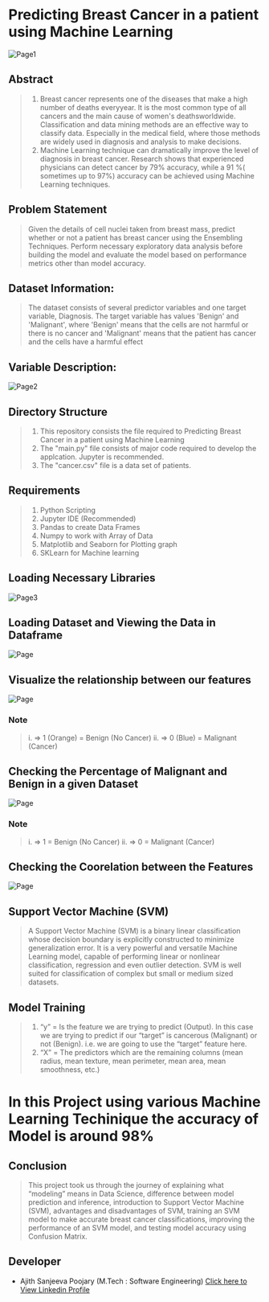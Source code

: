 # Predicting Breast Cancer in a patient using Machine Learning
![Page1](https://github.com/connectasp/BreastCancerPrediction_Project/blob/abf32cd5694b2fc8e23d4e73bc9bad550a5036c3/Asset/breast-cancer-awareness-month-banner-with-young-woman-pink-ribbon_73378-1069.jpg)

## Abstract
> 1. Breast cancer represents one of the diseases that make a high number of deaths everyyear. 
> It is the most common type of all cancers and the main cause of women's deathsworldwide. 
> Classification and data mining methods are an effective way to classify data.
> Especially in the medical field, where those methods are widely used in diagnosis and analysis to make decisions.
> 2. Machine Learning technique can dramatically improve the level of diagnosis in breast cancer. Research shows that experienced physicians can detect cancer by 79% accuracy, while a 91 %( sometimes up to 97%) accuracy can be achieved using Machine Learning techniques.

## Problem Statement
> Given the details of cell nuclei taken from breast mass, predict whether or not a patient has breast cancer using the Ensembling Techniques. Perform necessary exploratory data analysis before building the model and evaluate the model based on performance metrics other than model accuracy.

## Dataset Information:
> The dataset consists of several predictor variables and one target variable, Diagnosis. The target variable has values 'Benign' and 'Malignant', where 'Benign' means that the cells are not harmful or there is no cancer and 'Malignant' means that the patient has cancer and the cells have a harmful effect

## Variable Description:
![Page2](https://github.com/connectasp/BreastCancerPrediction_Project/blob/dda6d06faf809e1bbc2c2428a830574184a57732/Asset/Screenshot%202022-12-27%20115250.png)

## Directory Structure
> 1. This repository consists the file required to Predicting Breast Cancer in a patient using Machine Learning
> 2. The "main.py" file consists of major code required to develop the applcation. Jupyter is recommended.
> 3. The "cancer.csv" file is a data set of patients.

## Requirements
> 1. Python Scripting
> 2. Jupyter IDE (Recommended)
> 3. Pandas to create Data Frames
> 3. Numpy to work with Array of Data
> 4. Matplotlib and Seaborn for Plotting graph
> 5. SKLearn for Machine learning

## Loading Necessary Libraries
![Page3](https://github.com/connectasp/BreastCancerPrediction_Project/blob/62ba0302c1474119373376cdfae3ab3daa4db1ec/Asset/Screenshot%202022-12-27%20113333.png)

## Loading Dataset and Viewing the Data in Dataframe
![Page](https://github.com/connectasp/BreastCancerPrediction_Project/blob/62ba0302c1474119373376cdfae3ab3daa4db1ec/Asset/Screenshot%202022-12-27%20113353.png)

## Visualize the relationship between our features
![Page](https://github.com/connectasp/BreastCancerPrediction_Project/blob/62ba0302c1474119373376cdfae3ab3daa4db1ec/Asset/download%20(1).png)

### Note
> i.  => 1 (Orange) = Benign (No Cancer)
> ii. => 0 (Blue) = Malignant (Cancer)


## Checking the Percentage of Malignant and Benign in a given Dataset
![Page](https://github.com/connectasp/BreastCancerPrediction_Project/blob/62ba0302c1474119373376cdfae3ab3daa4db1ec/Asset/download%20(2).png)

### Note
> i.  => 1 = Benign (No Cancer)
> ii. => 0 = Malignant (Cancer)

## Checking the Coorelation between the Features
![Page](https://github.com/connectasp/BreastCancerPrediction_Project/blob/62ba0302c1474119373376cdfae3ab3daa4db1ec/Asset/download%20(3).png)

## Support Vector Machine (SVM)
> A Support Vector Machine (SVM) is a binary linear classification whose decision boundary is explicitly constructed to minimize generalization error. It is a very powerful and versatile Machine Learning model, capable of performing linear or nonlinear classification, regression and even outlier detection.
SVM is well suited for classification of complex but small or medium sized datasets.

## Model Training
> 1. “y” = Is the feature we are trying to predict (Output). In this case we are trying to predict if our “target” is cancerous (Malignant) or not (Benign). i.e. we are going to use the “target” feature here.
> 2. “X” = The predictors which are the remaining columns (mean radius, mean texture, mean perimeter, mean area, mean smoothness, etc.)

# In this Project using various Machine Learning Techinique the accuracy of Model is around 98%

## Conclusion
> This project took us through the journey of explaining what “modeling” means in Data Science, difference between model prediction and inference, introduction to Support Vector Machine (SVM), advantages and disadvantages of SVM, training an SVM model to make accurate breast cancer classifications, improving the performance of an SVM model, and testing model accuracy using Confusion Matrix.

## Developer
+ Ajith Sanjeeva Poojary (M.Tech : Software Engineering)
[Click here to View Linkedin Profile](https://www.linkedin.com/in/connectasp/)


